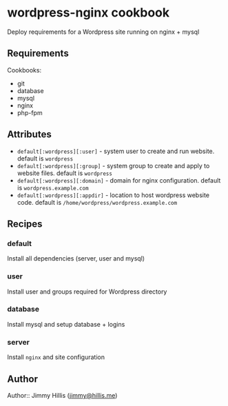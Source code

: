 # wordpress-nginx cookbook

Deploy requirements for a Wordpress site running on nginx + mysql

## Requirements

Cookbooks:

- git
- database
- mysql
- nginx
- php-fpm

## Attributes

- `default[:wordpress][:user]` - system user to create and run website. default is `wordpress`
- `default[:wordpress][:group]` - system group to create and apply to website files. default is `wordpress`
- `default[:wordpress][:domain]` - domain for nginx configuration. default is `wordpress.example.com`
- `default[:wordpress][:appdir]` - location to host wordpress website code. default is `/home/wordpress/wordpress.example.com`

## Recipes

### default

Install all dependencies (server, user and mysql)

### user

Install user and groups required for Wordpress directory


### database

Install mysql and setup database + logins

### server

Install `nginx` and site configuration

## Author

Author:: Jimmy Hillis (jimmy@hillis.me)
